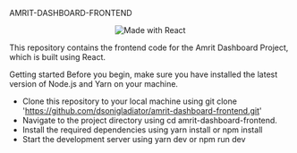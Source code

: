 AMRIT-DASHBOARD-FRONTEND
<p align="center">
  <img src="https://img.shields.io/badge/Made%20with-React-blue.svg" alt="Made with React">
</p>
This repository contains the frontend code for the Amrit Dashboard Project, which is built using React.

Getting started
Before you begin, make sure you have installed the latest version of Node.js and Yarn on your machine.

- Clone this repository to your local machine using git clone 'https://github.com/dsonigladiator/amrit-dashboard-frontend.git'
- Navigate to the project directory using cd amrit-dashboard-frontend.
- Install the required dependencies using 
  yarn install 
      or 
  npm install
- Start the development server using 
  yarn dev 
    or 
  npm run dev
